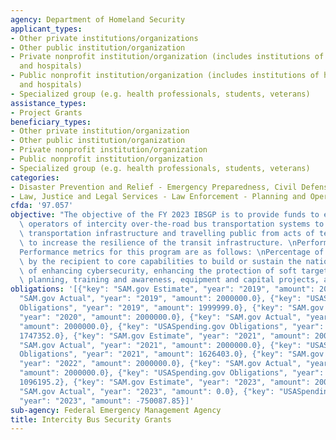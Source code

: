 ```yaml
---
agency: Department of Homeland Security
applicant_types:
- Other private institutions/organizations
- Other public institution/organization
- Private nonprofit institution/organization (includes institutions of higher education
  and hospitals)
- Public nonprofit institution/organization (includes institutions of higher education
  and hospitals)
- Specialized group (e.g. health professionals, students, veterans)
assistance_types:
- Project Grants
beneficiary_types:
- Other private institution/organization
- Other public institution/organization
- Private nonprofit institution/organization
- Public nonprofit institution/organization
- Specialized group (e.g. health professionals, students, veterans)
categories:
- Disaster Prevention and Relief - Emergency Preparedness, Civil Defense
- Law, Justice and Legal Services - Law Enforcement - Planning and Operations
cfda: '97.057'
objective: "The objective of the FY 2023 IBSGP is to provide funds to eligible private\
  \ operators of intercity over-the-road bus transportation systems to protect critical\
  \ transportation infrastructure and travelling public from acts of terrorism, and\
  \ to increase the resilience of the transit infrastructure. \nPerformance Measures:\n\
  Performance metrics for this program are as follows: \nPercentage of funding allocated\
  \ by the recipient to core capabilities to build or sustain the national priorities\
  \ of enhancing cybersecurity, enhancing the protection of soft targets/crowded places,\
  \ planning, training and awareness, equipment and capital projects, and exercises."
obligations: '[{"key": "SAM.gov Estimate", "year": "2019", "amount": 2000000.0}, {"key":
  "SAM.gov Actual", "year": "2019", "amount": 2000000.0}, {"key": "USASpending.gov
  Obligations", "year": "2019", "amount": 1999999.0}, {"key": "SAM.gov Estimate",
  "year": "2020", "amount": 2000000.0}, {"key": "SAM.gov Actual", "year": "2020",
  "amount": 2000000.0}, {"key": "USASpending.gov Obligations", "year": "2020", "amount":
  1747352.0}, {"key": "SAM.gov Estimate", "year": "2021", "amount": 2000000.0}, {"key":
  "SAM.gov Actual", "year": "2021", "amount": 2000000.0}, {"key": "USASpending.gov
  Obligations", "year": "2021", "amount": 1626403.0}, {"key": "SAM.gov Estimate",
  "year": "2022", "amount": 2000000.0}, {"key": "SAM.gov Actual", "year": "2022",
  "amount": 2000000.0}, {"key": "USASpending.gov Obligations", "year": "2022", "amount":
  1096195.2}, {"key": "SAM.gov Estimate", "year": "2023", "amount": 2000000.0}, {"key":
  "SAM.gov Actual", "year": "2023", "amount": 0.0}, {"key": "USASpending.gov Obligations",
  "year": "2023", "amount": -750087.85}]'
sub-agency: Federal Emergency Management Agency
title: Intercity Bus Security Grants
---
```

